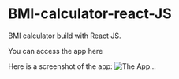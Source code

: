 # BMI-calculator-react-JS
BMI calculator build with React JS.

You can access the app here 

Here is a screenshot of the app:
![The App...](https://github.com/vibhu30080/BMI-calculator-react-JS/blob/gh-pages/Screenshot.PNG)
